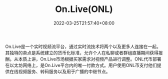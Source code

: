 ﻿---
weight: 
title: "On.Live(ONL)"
description: "On.Live是一个实时视频流平台，通过实时流技术将两个以及更多人连接在一起"
date: 2022-03-25T21:57:40+08:00
lastmod: 2022-03-25T16:45:40+08:00
draft: false
authors: ["Metabd"]
featuredImage: "on-liveonl.webp"
link: ""
tags: ["数字代币","On.Live(ONL)"]
categories: ["navigation"]
navigation: ["数字代币"]
lightgallery: true
toc: true
pinned: false
recommend: false
recommend1: false
---
On.Live是一个实时视频流平台，通过实时流技术将两个以及更多人连接在一起。其独特的卖点是系统建立的货币化标准，允许个人在私聊或者群组直播期间获得报酬。从本质上讲，On.Live市场根据买家需求对视频产品进行调整。ONL代币部署在以太坊网络上，是On.Live平台内的唯一付款方式。用户使用ONL币支付他们提供在线视频服务、转码服务以及用于广播的中继节点。
